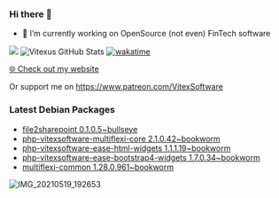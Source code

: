 ### Hi there 👋

- 🔭 I’m currently working on OpenSource  (not even) FinTech software

![](https://komarev.com/ghpvc/?username=Vitexus)
![Vitexus GitHub Stats](https://github-readme-stats.vercel.app/api?username=Vitexus&show_icons=true)
[![wakatime](https://wakatime.com/badge/user/5abba9ca-813e-43ac-9b5f-b1cfdf3dc1c7.svg)](https://wakatime.com/@5abba9ca-813e-43ac-9b5f-b1cfdf3dc1c7)

<p><a href="https://vitexsoftware.cz">🌐 Check out my website</a></p>

Or support me on https://www.patreon.com/VitexSoftware

### Latest Debian Packages
<!-- DEBIAN-PACKAGES-LIST:START -->
- [file2sharepoint 0.1.0.5~bullseye](https://repo.vitexsoftware.com/package.php?package=file2sharepoint)
- [php-vitexsoftware-multiflexi-core 2.1.0.42~bookworm](https://repo.vitexsoftware.com/package.php?package=php-vitexsoftware-multiflexi-core)
- [php-vitexsoftware-ease-html-widgets 1.1.1.19~bookworm](https://repo.vitexsoftware.com/package.php?package=php-vitexsoftware-ease-html-widgets)
- [php-vitexsoftware-ease-bootstrap4-widgets 1.7.0.34~bookworm](https://repo.vitexsoftware.com/package.php?package=php-vitexsoftware-ease-bootstrap4-widgets)
- [multiflexi-common 1.28.0.961~bookworm](https://repo.vitexsoftware.com/package.php?package=multiflexi-common)
<!-- DEBIAN-PACKAGES-LIST:END -->

![IMG_20210519_192653](https://user-images.githubusercontent.com/2621130/120022731-1bd48900-bfed-11eb-90f9-4f88f560b8b7.jpg)

<!--
**Vitexus/Vitexus** is a ✨ _special_ ✨ repository because its `README.md` (this file) appears on your GitHub profile.

Here are some ideas to get you started:

- 🌱 I’m currently learning ...
- 👯 I’m looking to collaborate on ...
- 🤔 I’m looking for help with ...
- 💬 Ask me about ...
- 📫 How to reach me: ...
- 😄 Pronouns: ...
- ⚡ Fun fact: ...
-->


